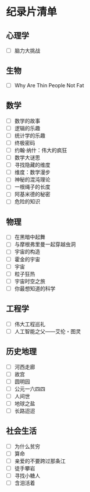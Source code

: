 # 纪录片清单

## 心理学
- [ ] 脑力大挑战

## 生物
- [ ] Why Are Thin People Not Fat

## 数学

- [ ] 数学的故事
- [ ] 逻辑的乐趣
- [ ] 统计学的乐趣
- [ ] 终极密码
- [ ] 约翰·纳什：伟大的疯狂
- [ ] 数学大谜思
- [ ] 寻找隐藏的维度
- [ ] 维度：数学漫步
- [ ] 神秘的混沌理论
- [ ] 一根绳子的长度
- [ ] 阿基米德的秘密
- [ ] 危险的知识

## 物理

- [ ] 在黑暗中起舞
- [ ] 与摩根弗里曼一起穿越虫洞
- [ ] 宇宙的构造
- [ ] 霍金的宇宙
- [ ] 宇宙
- [ ] 粒子狂热
- [ ] 宇宙时空之旅
- [ ] 你最想知道的科学

## 工程学

- [ ] 伟大工程巡礼
- [ ] 人工智能之父——艾伦・图灵

## 历史地理
- [ ] 河西走廊
- [ ] 故宫
- [ ] 圆明园
- [ ] 公元一六四四
- [ ] 人间世
- [ ] 地球之盐
- [ ] 长路迢迢

## 社会生活

- [ ] 为什么贫穷
- [ ] 算命
- [ ] 亲爱的不要跨过那条江
- [ ] 徒手攀岩
- [ ] 寻找小糖人
- [ ] 含泪活着
